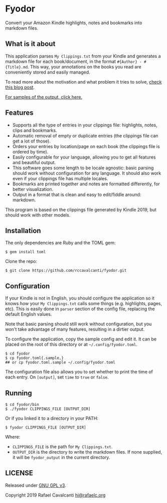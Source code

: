 # Fyodor

Convert your Amazon Kindle highlights, notes and bookmarks into markdown files.


## What is it about
This application parses `My Clippings.txt` from your Kindle and generates a markdown file for each book/document, in the format `#{Author} - #{Title}.md`. This way, your annotations on the books you read are conveniently stored and easily managed.

To read more about the motivation and what problem it tries to solve, [check this blog post](http://rafaelc.org/blog/export-all-your-kindle-highlights-and-notes/).

[For samples of the output, click here.](samples/)


## Features

* Supports all the type of entries in your clippings file: highlights, notes, clips and bookmarks.
* Automatic removal of empty or duplicate entries (the clippings file can get a lot of those).
* Orders your entries by location/page on each book (the clippings file is ordered by time).
* Easily configurable for your language, allowing you to get all features and beautiful output.
* This software goes some length to be locale agnostic: basic parsing should work without configuration for any language. It should also work even if your clippings file has multiple locales.
* Bookmarks are printed together and notes are formatted differently, for better visualization.
* Output in a format that is clean and easy to edit/fiddle around: markdown.

This program is based on the clippings file generated by Kindle 2019, but should work with other models.


## Installation

The only dependencies are Ruby and the TOML gem:

```
$ gem install toml
```

Clone the repo:

```
$ git clone https://github.com/rccavalcanti/fyodor.git
```


## Configuration

If your Kindle is not in English, you should configure the application so it knows how your `My Clippings.txt` calls some things (e.g. highlights, pages, etc). This is easily done in `parser` section of the config file, replacing the default English values.

Note that basic parsing should still work without configuration, but you won't take advantage of many features, resulting in a dirtier output.

To configure the application, copy the sample config and edit it. It can be placed on the root of this directory or at `~/.config/fyodor.toml`.

```
$ cd fyodor
$ cp fyodor.toml{.sample,}
## or cp fyodor.toml.sample ~/.config/fyodor.toml
```

The configuration file also allows you to set whether to print the time of each entry. On `[output]`, set `time` to `true` or `false`.


## Running

```
$ cd fyodor/bin
$ ./fyodor CLIPPINGS_FILE [OUTPUT_DIR]
```

Or if you linked it to a directory in your PATH:
```
$ fyodor CLIPPINGS_FILE [OUTPUT_DIR]
```

Where:
* `CLIPPINGS_FILE` is the path for `My Clippings.txt`.
* `OUTPUT_DIR` is the directory to write the markdown files. If none supplied, it will be `fyodor_output` in the current directory.


## LICENSE

Released under [GNU GPL v3](LICENSE).

Copyright 2019 Rafael Cavalcanti <hi@rafaelc.org>
